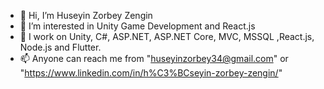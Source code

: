 - 👋 Hi, I’m Huseyin Zorbey Zengin
- 👀 I’m interested in Unity Game Development and React.js
- 🌱 I work on Unity, C#, ASP.NET, ASP.NET Core, MVC, MSSQL ,React.js, Node.js and Flutter.
- 📫 Anyone can reach me from "huseyinzorbey34@gmail.com" or "https://www.linkedin.com/in/h%C3%BCseyin-zorbey-zengin/"

<!---
HuseyinZorbeyZengin/HuseyinZorbeyZengin is a ✨ special ✨ repository because its `README.md` (this file) appears on your GitHub profile.
You can click the Preview link to take a look at your changes.
--->
